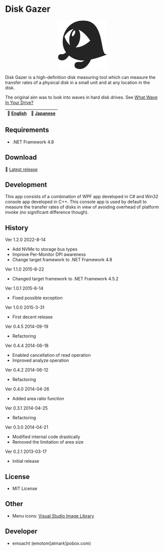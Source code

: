 ﻿# Disk Gazer

<div align="center"><img src="docs/images/gazer.svg" width=160 height=160></div>

Disk Gazer is a high-definition disk measuring tool which can measure the transfer rates of a physical disk in a small unit and at any location in the disk.

The original aim was to look into waves in hard disk drives. See [What Wave In Your Drive?](http://emoacht.github.io/DiskGazer/)

:book: [English](https://emoacht.github.io/DiskGazer/readme_en.html) | :book: [Japanese](https://emoacht.github.io/DiskGazer/readme_jp.html)
-|-

## Requirements

 * .NET Framework 4.8

## Download

:floppy_disk: [Latest release](https://github.com/emoacht/DiskGazer/releases/latest) 

## Development

This app consists of a combination of WPF app developed in C# and Win32 console app developed in C++. This console app is used by default to measure the transfer rates of disks in view of avoiding overhead of platform invoke (no significant difference though).

## History

Ver 1.2.0 2022-8-14

 - Add NVMe to storage bus types
 - Improve Per-Monitor DPI awareness
 - Change target framework to .NET Framework 4.8 

Ver 1.1.0 2015-8-22

 - Changed target framework to .NET Framework 4.5.2

Ver 1.0.1 2015-6-14

 - Fixed possible exception

Ver 1.0.0 2015-3-31

 - First decent release

Ver 0.4.5 2014-09-19

 - Refactoring

Ver 0.4.4 2014-06-18

 - Enabled cancellation of read operation
 - Improved analyze operation

Ver 0.4.2 2014-06-12

 - Refactoring

Ver 0.4.0 2014-04-26

 - Added area ratio function

Ver 0.3.1 2014-04-25

 - Refactoring

Ver 0.3.0 2014-04-21

 - Modified internal code drastically
 - Removed the limitation of area size

Ver 0.2.1 2013-03-17

 - Initial release

## License

 - MIT License

## Other

 - Menu icons: [Visual Studio Image Library](http://msdn.microsoft.com/en-us/library/ms246582.aspx)

## Developer

 - emoacht (emotom[atmark]pobox.com)
 